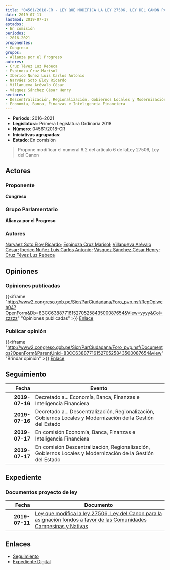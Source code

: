 ```yaml
---
title: "04561/2018-CR - LEY QUE MODIFICA LA LEY 27506, LEY DEL CANON PARA LA ASIGNACIÓN DE FONDOS A FAVOR DE LAS COMUNIDADES CAMPESINAS Y NATIVAS"
date: 2019-07-11
lastmod: 2019-07-17
estados:
- En comisión
periodos:
- 2016-2021
proponentes:
- Congreso
grupos:
- Alianza por el Progreso
autores:
- Cruz Tévez Luz Rebeca
- Espinoza Cruz Marisol
- Iberico Nuñez Luis Carlos Antonio
- Narváez Soto Eloy Ricardo
- Villanueva Arévalo César
- Vásquez Sánchez César Henry
sectores:
- Descentralización, Regionalización, Gobiernos Locales y Modernización de la Gestión del Estado
- Economía, Banca, Finanzas e Inteligencia Financiera
---
```

- **Periodo**: 2016-2021
- **Legislatura**: Primera Legislatura Ordinaria 2018
- **Número**: 04561/2018-CR
- **Iniciativas agrupadas**: 
- **Estado**: En comisión

> Propone modificar el numeral 6.2 del artículo 6 de laLey 27506, Ley del Canon


## Actores

### Proponente

**Congreso**

### Grupo Parlamentario

**Alianza por el Progreso**

### Autores

[Narváez Soto Eloy Ricardo](mailto:mailto:enarvaez@congreso.gob.pe); [Espinoza Cruz Marisol](mailto:mailto:mespinozac@congreso.gob.pe); [Villanueva Arévalo César](mailto:mailto:cvillanueva@congreso.gob.pe); [Iberico Nuñez Luis Carlos Antonio](mailto:mailto:); [Vásquez Sánchez César Henry](mailto:mailto:cvasquezs@congreso.gob.pe); [Cruz Tévez Luz Rebeca](mailto:mailto:lcruzt@congreso.gob.pe)

## Opiniones

### Opiniones publicadas

{{<iframe "http://www2.congreso.gob.pe/Sicr/ParCiudadana/Foro_pvp.nsf/RepOpiweb04?OpenForm&Db=83CC6388771615270525843500087654&View=yyyy&Col=zzzzz" "Opiniones publicadas" >}}
[Enlace](http://www2.congreso.gob.pe/Sicr/ParCiudadana/Foro_pvp.nsf/RepOpiweb04?OpenForm&Db=83CC6388771615270525843500087654&View=yyyy&Col=zzzzz)

### Publicar opinión

{{<iframe "http://www2.congreso.gob.pe/Sicr/ParCiudadana/Foro_pvp.nsf/Documentos?OpenForm&ParentUnid=83CC6388771615270525843500087654&view" "Brindar opinión" >}}
[Enlace](http://www2.congreso.gob.pe/Sicr/ParCiudadana/Foro_pvp.nsf/Documentos?OpenForm&ParentUnid=83CC6388771615270525843500087654&view)


## Seguimiento

| Fecha | Evento |
|------:|--------|
| **2019-07-16** | Decretado a... Economía, Banca, Finanzas e Inteligencia Financiera |
| **2019-07-16** | Decretado a... Descentralización, Regionalización, Gobiernos Locales y Modernización de la Gestión del Estado |
| **2019-07-17** | En comisión Economía, Banca, Finanzas e Inteligencia Financiera |
| **2019-07-17** | En comisión Descentralización, Regionalización, Gobiernos Locales y Modernización de la Gestión del Estado |

## Expediente

### Documentos proyecto de ley

| Fecha | Documento |
|------:|-----------|
| **2019-07-11** | [Ley que modifica la ley 27506, Ley del Canon para la asignación fondos a favor de las Comunidades Campesinas y Nativas](http://www.leyes.congreso.gob.pe/Documentos/2016_2021/Proyectos_de_Ley_y_de_Resoluciones_Legislativas/PL0456120190711.pdf) |

## Enlaces

- [Seguimiento](http://www2.congreso.gob.pe/Sicr/TraDocEstProc/CLProLey2016.nsf/f7fff46988ca05b1052578e100829cc7/0e2ea4f34631557905258435007d64cf?OpenDocument)
- [Expediente Digital](http://www2.congreso.gob.pe/Sicr/TraDocEstProc/Expvirt_2011.nsf/visbusqptramdoc1621/04561?opendocument)

